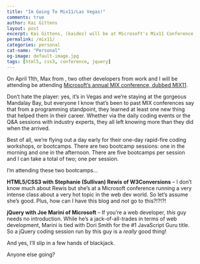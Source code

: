 ```yaml
---
title: "Im Going To Mix11/Las Vegas!"
comments: true
author: Kai Gittens
layout: post
excerpt: Kai Gittens, (kaidez) will be at Microsoft's Mix11 Conference in Las Vegas in April 2011 and will be at the HTML5/CSS3 and jQuery bootcamps
permalink: /mix11/
categories: personal
cat-name: "Personal"
og-image: default-image.jpg
tags: [html5, css3, conference, jquery]
---
```

On April 11th, Max from , two other developers from work and I will be attending be attending <a href="http://live.visitmix.com">Microsoft’s annual MIX conference, dubbed MIX11</a>.

Don’t hate the player: yes, it’s in Vegas and we’re staying at the gorgeous Mandalay Bay, but everyone I know that’s been to past MIX conferences say that from a programming standpoint, they learned at least one new thing that helped them in their career. Whether via the daily coding events or the Q&A sessions with industry experts, they all left knowing more than they did when the arrived.

Best of all, we’re flying out a day early for their one-day rapid-fire coding workshops, or bootcamps. There are two bootcamp sessions: one in the morning and one in the afternoon. There are five bootcamps per session and I can take a total of two; one per session.

I’m attending these two bootcamps…

**HTML5/CSS3 with Stephanie (Sullivan) Rewis of W3Conversions** – I don’t know much about Rewis but she’s at a Microsoft conference running a very intense class about a very hot topic in the web dev world. So let’s assume she’s good. Plus, how can I have this blog and *not* go to this?!?!?!

**jQuery with Joe Marini of Microsoft** – If you’re a web developer, *this* guy needs no introduction. While he’s a jack-of-all-trades in terms of web development, Marini is tied with Dori Smith for the #1 JavaScript Guru title. So a jQuery coding session run by this guy is a *really* good thing!

And yes, I’ll slip in a few hands of blackjack.

Anyone else going?